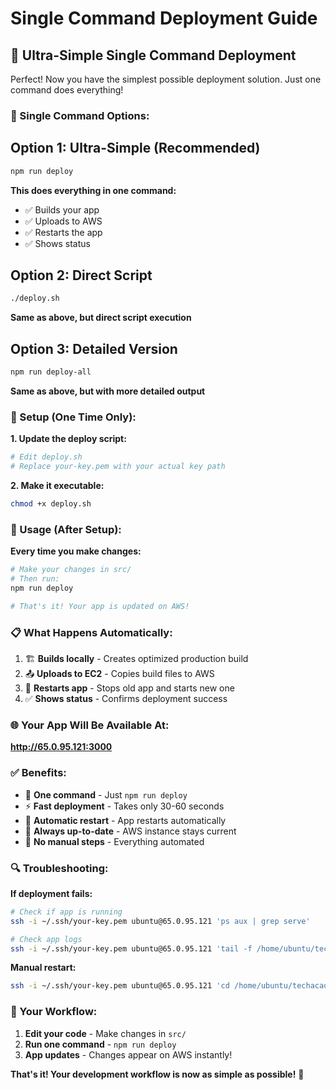 # Single Command Deployment Guide

## 🚀 Ultra-Simple Single Command Deployment

Perfect! Now you have the simplest possible deployment solution. Just one command does everything!

### **🎯 Single Command Options:**

## **Option 1: Ultra-Simple (Recommended)**
```bash
npm run deploy
```
**This does everything in one command:**
- ✅ Builds your app
- ✅ Uploads to AWS
- ✅ Restarts the app
- ✅ Shows status

## **Option 2: Direct Script**
```bash
./deploy.sh
```
**Same as above, but direct script execution**

## **Option 3: Detailed Version**
```bash
npm run deploy-all
```
**Same as above, but with more detailed output**

### **🔧 Setup (One Time Only):**

**1. Update the deploy script:**
```bash
# Edit deploy.sh
# Replace your-key.pem with your actual key path
```

**2. Make it executable:**
```bash
chmod +x deploy.sh
```

### **🚀 Usage (After Setup):**

**Every time you make changes:**
```bash
# Make your changes in src/
# Then run:
npm run deploy

# That's it! Your app is updated on AWS!
```

### **📋 What Happens Automatically:**

1. 🏗️ **Builds locally** - Creates optimized production build
2. 📤 **Uploads to EC2** - Copies build files to AWS
3. 🔄 **Restarts app** - Stops old app and starts new one
4. ✅ **Shows status** - Confirms deployment success

### **🌐 Your App Will Be Available At:**
**http://65.0.95.121:3000**

### **✅ Benefits:**

- 🚀 **One command** - Just `npm run deploy`
- ⚡ **Fast deployment** - Takes only 30-60 seconds
- 🔄 **Automatic restart** - App restarts automatically
- 📱 **Always up-to-date** - AWS instance stays current
- 🎯 **No manual steps** - Everything automated

### **🔍 Troubleshooting:**

**If deployment fails:**
```bash
# Check if app is running
ssh -i ~/.ssh/your-key.pem ubuntu@65.0.95.121 'ps aux | grep serve'

# Check app logs
ssh -i ~/.ssh/your-key.pem ubuntu@65.0.95.121 'tail -f /home/ubuntu/techacademy/app.log'
```

**Manual restart:**
```bash
ssh -i ~/.ssh/your-key.pem ubuntu@65.0.95.121 'cd /home/ubuntu/techacademy && sudo pkill -f serve && nohup serve -s build -l 3000 > app.log 2>&1 &'
```

### **🎯 Your Workflow:**

1. **Edit your code** - Make changes in `src/`
2. **Run one command** - `npm run deploy`
3. **App updates** - Changes appear on AWS instantly!

**That's it! Your development workflow is now as simple as possible!** 🎉
